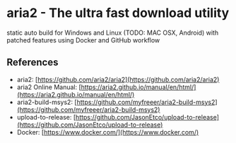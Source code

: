# aria2 - The ultra fast download utility
static auto build for Windows and Linux (TODO: MAC OSX, Android) with patched features using Docker and GitHub workflow

##  References
* aria2: [https://github.com/aria2/aria2](https://github.com/aria2/aria2)
* aria2 Online Manual: [https://aria2.github.io/manual/en/html/](https://aria2.github.io/manual/en/html/)
* aria2-build-msys2: [https://github.com/myfreeer/aria2-build-msys2](https://github.com/myfreeer/aria2-build-msys2)
* upload-to-release: [https://github.com/JasonEtco/upload-to-release](https://github.com/JasonEtco/upload-to-release)
* Docker: [https://www.docker.com/](https://www.docker.com/)
